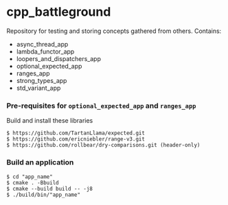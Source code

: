 # cpp_battleground
Repository for testing and storing concepts gathered from others.
Contains:
* async_thread_app
* lambda_functor_app
* loopers_and_dispatchers_app
* optional_expected_app
* ranges_app
* strong_types_app
* std_variant_app

### Pre-requisites for ```optional_expected_app``` and ```ranges_app```
Build and install these libraries

```
$ https://github.com/TartanLlama/expected.git
$ https://github.com/ericniebler/range-v3.git
$ https://github.com/rollbear/dry-comparisons.git (header-only)
```

### Build an application
```
$ cd "app_name"
$ cmake . -Bbuild
$ cmake --build build -- -j8
$ ./build/bin/"app_name"
```
